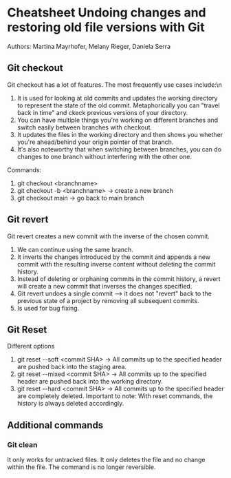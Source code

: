 # Cheatsheet Undoing changes and restoring old file versions with Git

Authors: Martina Mayrhofer, Melany Rieger, Daniela Serra

## Git checkout
Git checkout has a lot of features. The most frequently use cases include:\n
1. It is used for looking at old commits and updates the working directory to represent the state of the old commit. Metaphorically you can "travel back in time" and ckeck previous versions of your directory. 
2. You can have multiple things you're working on different branches and switch easily between branches with checkout.
3. It updates the files in the working directory and then shows you whether you're ahead/behind your origin pointer of that branch.
4. It's also noteworthy that when switching between branches, you can do changes to one branch without interfering with the other one.

Commands:
1. git checkout \<branchname>
2. git checkout -b \<branchname> -> create a new branch 
3. git checkout main -> go back to main branch 

## Git revert
Git revert creates a new commit with the inverse of the chosen commit.
1. We can continue using the same branch.
2. It inverts the changes introduced by the commit and appends a new commit with the resulting inverse content without deleting the commit history.
3. Instead of deleting or orphaning commits in the commit history, a revert will create a new commit that inverses the changes specified.
4. Git revert undoes a single commit —> it does not "revert" back to the previous state of a project by removing all subsequent commits.
5. Is used for bug fixing.

## Git Reset
Different options
1. git reset --soft \<commit SHA> -> All commits up to the specified header are pushed back into the staging area.
2. git reset --mixed \<commit SHA> -> All commits up to the specified header are pushed back into the working directory.
3. git reset --hard \<commit SHA> -> All commits up to the specified header are completely deleted.
Important to note:
With reset commands, the history is always deleted accordingly. 

## Additional commands
### Git clean
It only works for untracked files. It only deletes the file and no change within the file.
The command is no longer reversible.
